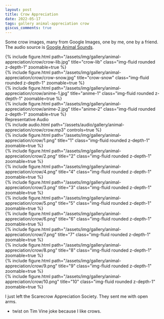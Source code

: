 ```yaml
---
layout: post
title: Crow Appreciation
date: 2022-05-17
tags: gallery animal-appreciation crow
giscus_comments: true
---
```


Some crow images, many from Google Images, one by me, one by a friend. The audio source is [Google Animal Sounds](https://g.co/kgs/VZrktn).

<div class="row">
    <div class="col-sm-4">
        {% include figure.html path="/assets/img/gallery/animal-appreciation/crow/crow-lib.jpg" title="crow-lib" class="img-fluid rounded z-depth-1" zoomable=true %}
    </div>
    <div class="col-sm-8">
        {% include figure.html path="/assets/img/gallery/animal-appreciation/crow/crow-snow.jpg" title="crow-snow" class="img-fluid rounded z-depth-1" zoomable=true %}
    </div>
</div>

<div class="row">
    <div class="col-sm mt-3 mt-md-0">
        {% include figure.html path="/assets/img/gallery/animal-appreciation/crow/anime-1.jpg" title="anime-1" class="img-fluid rounded z-depth-1" zoomable=true %}
    </div>
    <div class="col-sm mt-3 mt-md-0">
        {% include figure.html path="/assets/img/gallery/animal-appreciation/crow/anime-2.jpg" title="anime-2" class="img-fluid rounded z-depth-1" zoomable=true %}
    </div>
</div>

<div class="row">
    <div class="caption">
        Representative Audio
    </div>
    <div class="col-sm mt-3 mt-md-0">
        {% include audio.html path="/assets/audio/gallery/animal-appreciation/crow/crow.mp3" controls=true %}
    </div>
</div>

<div class="row">
    <div class="col-sm mt-3 mt-md-0">
        {% include figure.html path="/assets/img/gallery/animal-appreciation/crow/1.png" title="1" class="img-fluid rounded z-depth-1" zoomable=true %}
    </div>
    <div class="col-sm mt-3 mt-md-0">
        {% include figure.html path="/assets/img/gallery/animal-appreciation/crow/2.png" title="2" class="img-fluid rounded z-depth-1" zoomable=true %}
    </div>
</div>

<div class="row">
    <div class="col-sm mt-3 mt-md-0">
        {% include figure.html path="/assets/img/gallery/animal-appreciation/crow/4.png" title="4" class="img-fluid rounded z-depth-1" zoomable=true %}
    </div>
    <div class="col-sm mt-3 mt-md-0">
        {% include figure.html path="/assets/img/gallery/animal-appreciation/crow/3.png" title="3" class="img-fluid rounded z-depth-1" zoomable=true %}
    </div>
</div>

<div class="row">
    <div class="col-sm mt-3 mt-md-0">
        {% include figure.html path="/assets/img/gallery/animal-appreciation/crow/5.png" title="5" class="img-fluid rounded z-depth-1" zoomable=true %}
    </div>
    <div class="col-sm mt-3 mt-md-0">
        {% include figure.html path="/assets/img/gallery/animal-appreciation/crow/6.png" title="6" class="img-fluid rounded z-depth-1" zoomable=true %}
    </div>
</div>

<div class="row">
    <div class="col-sm mt-3 mt-md-0">
        {% include figure.html path="/assets/img/gallery/animal-appreciation/crow/7.png" title="7" class="img-fluid rounded z-depth-1" zoomable=true %}
    </div>
    <div class="col-sm mt-3 mt-md-0">
        {% include figure.html path="/assets/img/gallery/animal-appreciation/crow/8.png" title="8" class="img-fluid rounded z-depth-1" zoomable=true %}
    </div>
</div>

<div class="row">
    <div class="col-sm mt-3 mt-md-0">
        {% include figure.html path="/assets/img/gallery/animal-appreciation/crow/9.png" title="9" class="img-fluid rounded z-depth-1" zoomable=true %}
    </div>
    <div class="col-sm mt-3 mt-md-0">
    {% include figure.html path="/assets/img/gallery/animal-appreciation/crow/10.png" title="10" class="img-fluid rounded z-depth-1" zoomable=true %}
    </div>
</div>

I just left the Scarecrow Appreciation Society. They sent me with open arms.

- twist on Tim Vine joke because I like crows.
